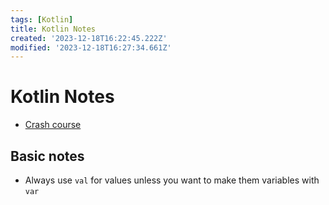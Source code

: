 ```yaml
---
tags: [Kotlin]
title: Kotlin Notes
created: '2023-12-18T16:22:45.222Z'
modified: '2023-12-18T16:27:34.661Z'
---
```


# Kotlin Notes
- [Crash course](https://www.youtube.com/watch?v=5flXf8nuq60)

## Basic notes
- Always use ```val``` for values unless you want to make them variables with ```var```

